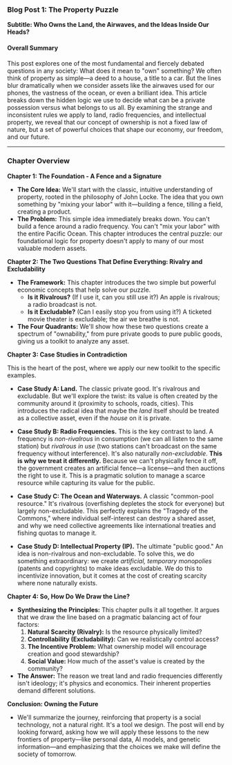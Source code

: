 ### **Blog Post 1: The Property Puzzle**
**Subtitle: Who Owns the Land, the Airwaves, and the Ideas Inside Our Heads?**

#### **Overall Summary**

This post explores one of the most fundamental and fiercely debated questions in any society: What does it mean to "own" something? We often think of property as simple—a deed to a house, a title to a car. But the lines blur dramatically when we consider assets like the airwaves used for our phones, the vastness of the ocean, or even a brilliant idea. This article breaks down the hidden logic we use to decide what can be a private possession versus what belongs to us all. By examining the strange and inconsistent rules we apply to land, radio frequencies, and intellectual property, we reveal that our concept of ownership is not a fixed law of nature, but a set of powerful choices that shape our economy, our freedom, and our future.

---

### **Chapter Overview**

**Chapter 1: The Foundation - A Fence and a Signature**

*   **The Core Idea:** We'll start with the classic, intuitive understanding of property, rooted in the philosophy of John Locke. The idea that you own something by "mixing your labor" with it—building a fence, tilling a field, creating a product.
*   **The Problem:** This simple idea immediately breaks down. You can't build a fence around a radio frequency. You can't "mix your labor" with the entire Pacific Ocean. This chapter introduces the central puzzle: our foundational logic for property doesn't apply to many of our most valuable modern assets.

**Chapter 2: The Two Questions That Define Everything: Rivalry and Excludability**

*   **The Framework:** This chapter introduces the two simple but powerful economic concepts that help solve our puzzle.
    *   **Is it Rivalrous?** (If I use it, can you still use it?) An apple is rivalrous; a radio broadcast is not.
    *   **Is it Excludable?** (Can I easily stop you from using it?) A ticketed movie theater is excludable; the air we breathe is not.
*   **The Four Quadrants:** We'll show how these two questions create a spectrum of "ownability," from pure private goods to pure public goods, giving us a toolkit to analyze any asset.

**Chapter 3: Case Studies in Contradiction**

This is the heart of the post, where we apply our new toolkit to the specific examples.

*   **Case Study A: Land.** The classic private good. It's rivalrous and excludable. But we'll explore the twist: its value is often created by the community around it (proximity to schools, roads, cities). This introduces the radical idea that maybe the *land* itself should be treated as a collective asset, even if the *house* on it is private.

*   **Case Study B: Radio Frequencies.** This is the key contrast to land. A frequency is *non-rivalrous* in consumption (we can all listen to the same station) but *rivalrous in use* (two stations can't broadcast on the same frequency without interference). It's also naturally *non-excludable*. **This is why we treat it differently.** Because we can't physically fence it off, the government creates an artificial fence—a license—and then auctions the right to use it. This is a pragmatic solution to manage a scarce resource while capturing its value for the public.

*   **Case Study C: The Ocean and Waterways.** A classic "common-pool resource." It's rivalrous (overfishing depletes the stock for everyone) but largely non-excludable. This perfectly explains the "Tragedy of the Commons," where individual self-interest can destroy a shared asset, and why we need collective agreements like international treaties and fishing quotas to manage it.

*   **Case Study D: Intellectual Property (IP).** The ultimate "public good." An idea is non-rivalrous and non-excludable. To solve this, we do something extraordinary: we create *artificial, temporary monopolies* (patents and copyrights) to make ideas excludable. We do this to incentivize innovation, but it comes at the cost of creating scarcity where none naturally exists.

**Chapter 4: So, How Do We Draw the Line?**

*   **Synthesizing the Principles:** This chapter pulls it all together. It argues that we draw the line based on a pragmatic balancing act of four factors:
    1.  **Natural Scarcity (Rivalry):** Is the resource physically limited?
    2.  **Controllability (Excludability):** Can we realistically control access?
    3.  **The Incentive Problem:** What ownership model will encourage creation and good stewardship?
    4.  **Social Value:** How much of the asset's value is created by the community?
*   **The Answer:** The reason we treat land and radio frequencies differently isn't ideology; it's physics and economics. Their inherent properties demand different solutions.

**Conclusion: Owning the Future**

*   We'll summarize the journey, reinforcing that property is a social technology, not a natural right. It's a tool we design. The post will end by looking forward, asking how we will apply these lessons to the new frontiers of property—like personal data, AI models, and genetic information—and emphasizing that the choices we make will define the society of tomorrow.